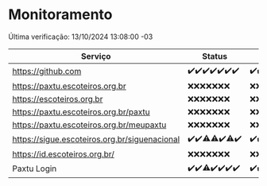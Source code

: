 # Monitoramento

Última verificação: 13/10/2024 13:08:00 -03

|Serviço|Status|Últimas 24h|
|---|---|---|
|https://github.com|<span title="2024-10-06: OK=23">✔️</span><span title="2024-10-07: OK=23">✔️</span><span title="2024-10-08: OK=23">✔️</span><span title="2024-10-09: OK=23">✔️</span><span title="2024-10-10: OK=23">✔️</span><span title="2024-10-11: OK=23">✔️</span><span title="2024-10-12: OK=15">✔️</span>|<span title="12/10/2024 13:08:00 -03 : 200">✔️</span><span title="12/10/2024 14:06:00 -03 : 200">✔️</span><span title="12/10/2024 15:09:00 -03 : 200">✔️</span><span title="12/10/2024 16:04:00 -03 : 200">✔️</span><span title="12/10/2024 17:08:00 -03 : 200">✔️</span><span title="12/10/2024 18:07:00 -03 : 200">✔️</span><span title="12/10/2024 19:06:00 -03 : 200">✔️</span><span title="12/10/2024 20:07:00 -03 : 200">✔️</span><span title="12/10/2024 21:43:00 -03 : 200">✔️</span><span title="12/10/2024 23:15:00 -03 : 200">✔️</span><span title="13/10/2024 00:17:00 -03 : 200">✔️</span><span title="13/10/2024 01:09:00 -03 : 200">✔️</span><span title="13/10/2024 02:08:00 -03 : 200">✔️</span><span title="13/10/2024 03:11:00 -03 : 200">✔️</span><span title="13/10/2024 04:07:00 -03 : 200">✔️</span><span title="13/10/2024 05:10:00 -03 : 200">✔️</span><span title="13/10/2024 06:08:00 -03 : 200">✔️</span><span title="13/10/2024 07:07:00 -03 : 200">✔️</span><span title="13/10/2024 08:06:00 -03 : 200">✔️</span><span title="13/10/2024 09:13:00 -03 : 200">✔️</span><span title="13/10/2024 10:14:00 -03 : 200">✔️</span><span title="13/10/2024 11:06:00 -03 : 200">✔️</span><span title="13/10/2024 12:06:00 -03 : 200">✔️</span><span title="13/10/2024 13:08:00 -03 : 200">✔️</span>|
|https://paxtu.escoteiros.org.br|<span title="2024-10-06: Falhas=23">❌</span><span title="2024-10-07: Falhas=23">❌</span><span title="2024-10-08: Falhas=23">❌</span><span title="2024-10-09: Falhas=23">❌</span><span title="2024-10-10: Falhas=23">❌</span><span title="2024-10-11: Falhas=23">❌</span><span title="2024-10-12: Falhas=15">❌</span>|<span title="12/10/2024 13:08:00 -03 : 403">❌</span><span title="12/10/2024 14:06:00 -03 : 403">❌</span><span title="12/10/2024 15:09:00 -03 : 403">❌</span><span title="12/10/2024 16:04:00 -03 : 403">❌</span><span title="12/10/2024 17:08:00 -03 : 403">❌</span><span title="12/10/2024 18:07:00 -03 : 403">❌</span><span title="12/10/2024 19:06:00 -03 : 403">❌</span><span title="12/10/2024 20:07:00 -03 : 403">❌</span><span title="12/10/2024 21:43:00 -03 : 403">❌</span><span title="12/10/2024 23:15:00 -03 : 403">❌</span><span title="13/10/2024 00:17:00 -03 : 403">❌</span><span title="13/10/2024 01:09:00 -03 : 403">❌</span><span title="13/10/2024 02:08:00 -03 : 403">❌</span><span title="13/10/2024 03:11:00 -03 : 403">❌</span><span title="13/10/2024 04:07:00 -03 : 403">❌</span><span title="13/10/2024 05:10:00 -03 : 403">❌</span><span title="13/10/2024 06:08:00 -03 : 403">❌</span><span title="13/10/2024 07:07:00 -03 : 403">❌</span><span title="13/10/2024 08:06:00 -03 : 403">❌</span><span title="13/10/2024 09:13:00 -03 : 403">❌</span><span title="13/10/2024 10:14:00 -03 : 403">❌</span><span title="13/10/2024 11:06:00 -03 : 403">❌</span><span title="13/10/2024 12:06:00 -03 : 403">❌</span><span title="13/10/2024 13:08:00 -03 : 403">❌</span>|
|https://escoteiros.org.br|<span title="2024-10-06: Falhas=23">❌</span><span title="2024-10-07: Falhas=23">❌</span><span title="2024-10-08: Falhas=23">❌</span><span title="2024-10-09: Falhas=23">❌</span><span title="2024-10-10: Falhas=23">❌</span><span title="2024-10-11: Falhas=23">❌</span><span title="2024-10-12: Falhas=15">❌</span>|<span title="12/10/2024 13:08:00 -03 : 403">❌</span><span title="12/10/2024 14:06:00 -03 : 403">❌</span><span title="12/10/2024 15:09:00 -03 : 403">❌</span><span title="12/10/2024 16:04:00 -03 : 403">❌</span><span title="12/10/2024 17:08:00 -03 : 403">❌</span><span title="12/10/2024 18:07:00 -03 : 403">❌</span><span title="12/10/2024 19:06:00 -03 : 403">❌</span><span title="12/10/2024 20:07:00 -03 : 403">❌</span><span title="12/10/2024 21:43:00 -03 : 403">❌</span><span title="12/10/2024 23:15:00 -03 : 403">❌</span><span title="13/10/2024 00:17:00 -03 : 403">❌</span><span title="13/10/2024 01:09:00 -03 : 403">❌</span><span title="13/10/2024 02:08:00 -03 : 403">❌</span><span title="13/10/2024 03:11:00 -03 : 403">❌</span><span title="13/10/2024 04:07:00 -03 : 403">❌</span><span title="13/10/2024 05:10:00 -03 : 403">❌</span><span title="13/10/2024 06:08:00 -03 : 403">❌</span><span title="13/10/2024 07:07:00 -03 : 403">❌</span><span title="13/10/2024 08:06:00 -03 : 403">❌</span><span title="13/10/2024 09:13:00 -03 : 403">❌</span><span title="13/10/2024 10:14:00 -03 : 403">❌</span><span title="13/10/2024 11:06:00 -03 : 403">❌</span><span title="13/10/2024 12:06:00 -03 : 403">❌</span><span title="13/10/2024 13:08:00 -03 : 403">❌</span>|
|https://paxtu.escoteiros.org.br/paxtu|<span title="2024-10-06: Falhas=23">❌</span><span title="2024-10-07: Falhas=23">❌</span><span title="2024-10-08: Falhas=23">❌</span><span title="2024-10-09: Falhas=23">❌</span><span title="2024-10-10: Falhas=23">❌</span><span title="2024-10-11: Falhas=23">❌</span><span title="2024-10-12: Falhas=15">❌</span>|<span title="12/10/2024 13:08:00 -03 : 403">❌</span><span title="12/10/2024 14:06:00 -03 : 403">❌</span><span title="12/10/2024 15:09:00 -03 : 403">❌</span><span title="12/10/2024 16:04:00 -03 : 403">❌</span><span title="12/10/2024 17:08:00 -03 : 403">❌</span><span title="12/10/2024 18:07:00 -03 : 403">❌</span><span title="12/10/2024 19:06:00 -03 : 403">❌</span><span title="12/10/2024 20:07:00 -03 : 403">❌</span><span title="12/10/2024 21:43:00 -03 : 403">❌</span><span title="12/10/2024 23:15:00 -03 : 403">❌</span><span title="13/10/2024 00:17:00 -03 : 403">❌</span><span title="13/10/2024 01:09:00 -03 : 403">❌</span><span title="13/10/2024 02:08:00 -03 : 403">❌</span><span title="13/10/2024 03:11:00 -03 : 403">❌</span><span title="13/10/2024 04:07:00 -03 : 403">❌</span><span title="13/10/2024 05:10:00 -03 : 403">❌</span><span title="13/10/2024 06:08:00 -03 : 403">❌</span><span title="13/10/2024 07:07:00 -03 : 403">❌</span><span title="13/10/2024 08:06:00 -03 : 403">❌</span><span title="13/10/2024 09:13:00 -03 : 403">❌</span><span title="13/10/2024 10:14:00 -03 : 403">❌</span><span title="13/10/2024 11:06:00 -03 : 403">❌</span><span title="13/10/2024 12:06:00 -03 : 403">❌</span><span title="13/10/2024 13:08:00 -03 : 403">❌</span>|
|https://paxtu.escoteiros.org.br/meupaxtu|<span title="2024-10-06: Falhas=23">❌</span><span title="2024-10-07: Falhas=23">❌</span><span title="2024-10-08: Falhas=23">❌</span><span title="2024-10-09: Falhas=23">❌</span><span title="2024-10-10: Falhas=23">❌</span><span title="2024-10-11: Falhas=23">❌</span><span title="2024-10-12: Falhas=15">❌</span>|<span title="12/10/2024 13:08:00 -03 : 403">❌</span><span title="12/10/2024 14:06:00 -03 : 403">❌</span><span title="12/10/2024 15:09:00 -03 : 403">❌</span><span title="12/10/2024 16:04:00 -03 : 403">❌</span><span title="12/10/2024 17:08:00 -03 : 403">❌</span><span title="12/10/2024 18:07:00 -03 : 403">❌</span><span title="12/10/2024 19:06:00 -03 : 403">❌</span><span title="12/10/2024 20:07:00 -03 : 403">❌</span><span title="12/10/2024 21:43:00 -03 : 403">❌</span><span title="12/10/2024 23:15:00 -03 : 403">❌</span><span title="13/10/2024 00:17:00 -03 : 403">❌</span><span title="13/10/2024 01:09:00 -03 : 403">❌</span><span title="13/10/2024 02:08:00 -03 : 403">❌</span><span title="13/10/2024 03:11:00 -03 : 403">❌</span><span title="13/10/2024 04:07:00 -03 : 403">❌</span><span title="13/10/2024 05:10:00 -03 : 403">❌</span><span title="13/10/2024 06:08:00 -03 : 403">❌</span><span title="13/10/2024 07:07:00 -03 : 403">❌</span><span title="13/10/2024 08:06:00 -03 : 403">❌</span><span title="13/10/2024 09:13:00 -03 : 403">❌</span><span title="13/10/2024 10:14:00 -03 : 403">❌</span><span title="13/10/2024 11:06:00 -03 : 403">❌</span><span title="13/10/2024 12:06:00 -03 : 403">❌</span><span title="13/10/2024 13:08:00 -03 : 403">❌</span>|
|https://sigue.escoteiros.org.br/siguenacional|<span title="2024-10-06: OK=23">✔️</span><span title="2024-10-07: OK=23">✔️</span><span title="2024-10-08: OK=22, Falhas=1">⚠️</span><span title="2024-10-09: OK=22, Falhas=1">⚠️</span><span title="2024-10-10: OK=23">✔️</span><span title="2024-10-11: OK=22, Falhas=1">⚠️</span><span title="2024-10-12: OK=15">✔️</span>|<span title="12/10/2024 13:08:00 -03 : 200">✔️</span><span title="12/10/2024 14:06:00 -03 : 200">✔️</span><span title="12/10/2024 15:09:00 -03 : 200">✔️</span><span title="12/10/2024 16:04:00 -03 : 200">✔️</span><span title="12/10/2024 17:08:00 -03 : 200">✔️</span><span title="12/10/2024 18:07:00 -03 : 200">✔️</span><span title="12/10/2024 19:06:00 -03 : 200">✔️</span><span title="12/10/2024 20:07:00 -03 : 200">✔️</span><span title="12/10/2024 21:43:00 -03 : 200">✔️</span><span title="12/10/2024 23:15:00 -03 : 200">✔️</span><span title="13/10/2024 00:17:00 -03 : 200">✔️</span><span title="13/10/2024 01:09:00 -03 : 200">✔️</span><span title="13/10/2024 02:08:00 -03 : 200">✔️</span><span title="13/10/2024 03:11:00 -03 : 200">✔️</span><span title="13/10/2024 04:07:00 -03 : 200">✔️</span><span title="13/10/2024 05:10:00 -03 : 200">✔️</span><span title="13/10/2024 06:08:00 -03 : 200">✔️</span><span title="13/10/2024 07:07:00 -03 : 200">✔️</span><span title="13/10/2024 08:06:00 -03 : 200">✔️</span><span title="13/10/2024 09:13:00 -03 : 200">✔️</span><span title="13/10/2024 10:14:00 -03 : 200">✔️</span><span title="13/10/2024 11:06:00 -03 : 200">✔️</span><span title="13/10/2024 12:06:00 -03 : 200">✔️</span><span title="13/10/2024 13:08:00 -03 : 200">✔️</span>|
|https://id.escoteiros.org.br/|<span title="2024-10-06: Falhas=23">❌</span><span title="2024-10-07: Falhas=23">❌</span><span title="2024-10-08: Falhas=23">❌</span><span title="2024-10-09: Falhas=23">❌</span><span title="2024-10-10: Falhas=23">❌</span><span title="2024-10-11: Falhas=23">❌</span><span title="2024-10-12: Falhas=15">❌</span>|<span title="12/10/2024 13:08:00 -03 : 403">❌</span><span title="12/10/2024 14:06:00 -03 : 403">❌</span><span title="12/10/2024 15:09:00 -03 : 403">❌</span><span title="12/10/2024 16:04:00 -03 : 403">❌</span><span title="12/10/2024 17:08:00 -03 : 403">❌</span><span title="12/10/2024 18:07:00 -03 : 403">❌</span><span title="12/10/2024 19:06:00 -03 : 403">❌</span><span title="12/10/2024 20:07:00 -03 : 403">❌</span><span title="12/10/2024 21:43:00 -03 : 403">❌</span><span title="12/10/2024 23:15:00 -03 : 403">❌</span><span title="13/10/2024 00:17:00 -03 : 403">❌</span><span title="13/10/2024 01:09:00 -03 : 403">❌</span><span title="13/10/2024 02:08:00 -03 : 403">❌</span><span title="13/10/2024 03:11:00 -03 : 403">❌</span><span title="13/10/2024 04:07:00 -03 : 403">❌</span><span title="13/10/2024 05:10:00 -03 : 403">❌</span><span title="13/10/2024 06:08:00 -03 : 403">❌</span><span title="13/10/2024 07:07:00 -03 : 403">❌</span><span title="13/10/2024 08:06:00 -03 : 403">❌</span><span title="13/10/2024 09:13:00 -03 : 403">❌</span><span title="13/10/2024 10:14:00 -03 : 403">❌</span><span title="13/10/2024 11:06:00 -03 : 403">❌</span><span title="13/10/2024 12:06:00 -03 : 403">❌</span><span title="13/10/2024 13:08:00 -03 : 403">❌</span>|
|Paxtu Login|<span title="2024-10-06: OK=23">✔️</span><span title="2024-10-07: OK=23">✔️</span><span title="2024-10-08: OK=22, Falhas=1">⚠️</span><span title="2024-10-09: OK=23">✔️</span><span title="2024-10-10: OK=23">✔️</span><span title="2024-10-11: OK=23">✔️</span><span title="2024-10-12: OK=15">✔️</span>|<span title="12/10/2024 13:08:00 -03 : 200">✔️</span><span title="12/10/2024 14:06:00 -03 : 200">✔️</span><span title="12/10/2024 15:09:00 -03 : 200">✔️</span><span title="12/10/2024 16:04:00 -03 : 200">✔️</span><span title="12/10/2024 17:08:00 -03 : 200">✔️</span><span title="12/10/2024 18:07:00 -03 : 200">✔️</span><span title="12/10/2024 19:06:00 -03 : 200">✔️</span><span title="12/10/2024 20:07:00 -03 : 200">✔️</span><span title="12/10/2024 21:43:00 -03 : 200">✔️</span><span title="12/10/2024 23:15:00 -03 : 200">✔️</span><span title="13/10/2024 00:17:00 -03 : 200">✔️</span><span title="13/10/2024 01:09:00 -03 : 200">✔️</span><span title="13/10/2024 02:08:00 -03 : 200">✔️</span><span title="13/10/2024 03:11:00 -03 : 200">✔️</span><span title="13/10/2024 04:07:00 -03 : 200">✔️</span><span title="13/10/2024 05:10:00 -03 : 200">✔️</span><span title="13/10/2024 06:08:00 -03 : 200">✔️</span><span title="13/10/2024 07:07:00 -03 : 200">✔️</span><span title="13/10/2024 08:06:00 -03 : 200">✔️</span><span title="13/10/2024 09:13:00 -03 : 200">✔️</span><span title="13/10/2024 10:14:00 -03 : 200">✔️</span><span title="13/10/2024 11:06:00 -03 : 200">✔️</span><span title="13/10/2024 12:06:00 -03 : 200">✔️</span><span title="13/10/2024 13:08:00 -03 : 200">✔️</span>|
